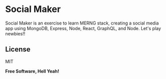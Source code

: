 # Social Maker

Social Maker is an exercise to learn MERNG stack, creating a social media app using MongoDB, Express, Node, React, GraphQL, and Node. Let's play newbies!!

License
----

MIT

**Free Software, Hell Yeah!**
